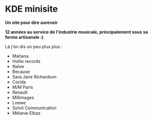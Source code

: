 # KDE minisite

**Un site pour dire aurevoir**

**12 années au service de l'industrie musicale, principalement sous sa forme artisanale :)**

Là j'en dis un peu plus plus :
- Mañana
- Hollie records
- Naïve
- Because
- Sara Jane Richardson
- Corida
- M/M Paris
- Renault
- Millimages
- Loewe
- Solvit Communication
- Mélanie Elbaz
